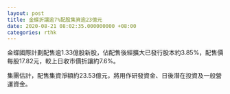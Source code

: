 ```yaml
---
layout: post
title: 金蝶折讓逾7%配股集資逾23億元
date: 2020-08-21 08:02:35.000000000 +08:00
categories: rthk
---
```


金蝶國際計劃配售逾1.33億股新股，佔配售後經擴大已發行股本約3.85%，配售價每股17.82元，較上日收市價折讓約7.6%。

集團估計，配售集資淨額約23.53億元，將用作研發資金、日後潛在投資及一般營運資金。
